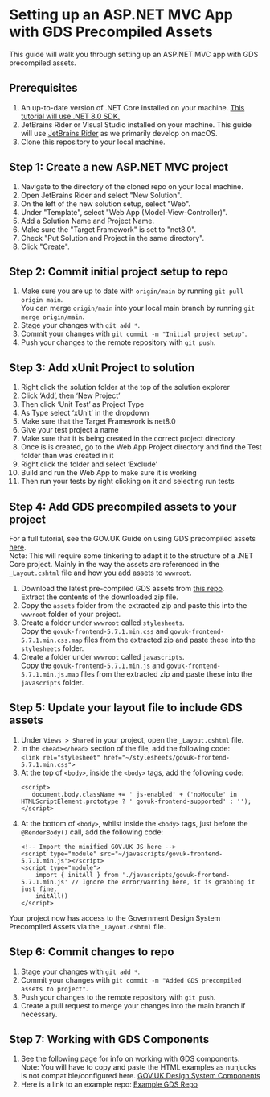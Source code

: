 # Setting up an ASP.NET MVC App with GDS Precompiled Assets

This guide will walk you through setting up an ASP.NET MVC app with GDS precompiled assets.

## Prerequisites
1. An up-to-date version of .NET Core installed on your machine. [This tutorial will use .NET 8.0 SDK.](https://dotnet.microsoft.com/en-us/download/dotnet/8.0)
2. JetBrains Rider or Visual Studio installed on your machine. This guide will use [JetBrains Rider](https://www.jetbrains.com/rider/) as we primarily develop on macOS.
3. Clone this repository to your local machine.

## Step 1: Create a new ASP.NET MVC project

1. Navigate to the directory of the cloned repo on your local machine.
2. Open JetBrains Rider and select "New Solution".
3. On the left of the new solution setup, select "Web".
4. Under "Template", select "Web App (Model-View-Controller)".
5. Add a Solution Name and Project Name.
6. Make sure the "Target Framework" is set to "net8.0".
7. Check "Put Solution and Project in the same directory".
8. Click "Create".

## Step 2: Commit initial project setup to repo

1. Make sure you are up to date with `origin/main` by running `git pull origin main`.  
    You can merge `origin/main` into your local main branch by running `git merge origin/main`.
2. Stage your changes with `git add *`.
3. Commit your changes with `git commit -m "Initial project setup"`.
4. Push your changes to the remote repository with `git push`.

## Step 3: Add xUnit Project to solution
1. Right click the solution folder at the top of the solution explorer
2. Click ‘Add’, then ‘New Project’
3. Then click ‘Unit Test’ as Project Type
4. As Type select ‘xUnit’ in the dropdown
5. Make sure that the Target Framework is net8.0
6. Give your test project a name
7. Make sure that it is being created in the correct project directory
8. Once is is created, go to the Web App Project directory and find the Test folder than was created in it
9. Right click the folder and select ‘Exclude’
10. Build and run the Web App to make sure it is working
11. Then run your tests by right clicking on it and selecting run tests

## Step 4: Add GDS precompiled assets to your project

For a full tutorial, see the GOV.UK Guide on using GDS precompiled assets [here](https://frontend.design-system.service.gov.uk/install-using-precompiled-files/#try-gov-uk-frontend-using-precompiled-files).  
Note: This will require some tinkering to adapt it to the structure of a .NET Core project. Mainly in the way the assets are referenced in the `_Layout.cshtml` file and how you add assets to `wwwroot`.


1. Download the latest pre-compiled GDS assets from [this repo](https://github.com/alphagov/govuk-frontend/releases/tag/v5.7.1).  
   Extract the contents of the downloaded zip file.
2. Copy the `assets` folder from the extracted zip and paste this into the `wwwroot` folder of your project.
3. Create a folder under `wwwroot` called `stylesheets`.  
   Copy the `govuk-frontend-5.7.1.min.css` and `govuk-frontend-5.7.1.min.css.map` files from the extracted zip and paste these into the `stylesheets` folder.
4. Create a folder under `wwwroot` called `javascripts`.  
   Copy the `govuk-frontend-5.7.1.min.js` and `govuk-frontend-5.7.1.min.js.map` files from the extracted zip and paste these into the `javascripts` folder.

## Step 5: Update your layout file to include GDS assets

1. Under `Views > Shared` in your project, open the `_Layout.cshtml` file.
2. In the `<head></head>` section of the file, add the following code:   
   `<link rel="stylesheet" href="~/stylesheets/govuk-frontend-5.7.1.min.css">`
3. At the top of `<body>`, inside the `<body>` tags, add the following code:  
    ```
    <script>
       document.body.className += ' js-enabled' + ('noModule' in HTMLScriptElement.prototype ? ' govuk-frontend-supported' : '');
    </script>
   ```
4. At the bottom of `<body>`, whilst inside the `<body>` tags, just before the `@RenderBody()` call, add the following code:  
    ```
   <!-- Import the minified GOV.UK JS here -->
    <script type="module" src="~/javascripts/govuk-frontend-5.7.1.min.js"></script>
    <script type="module">
        import { initAll } from './javascripts/govuk-frontend-5.7.1.min.js' // Ignore the error/warning here, it is grabbing it just fine.
        initAll()
    </script>
   ```
   
Your project now has access to the Government Design System Precompiled Assets via the `_Layout.cshtml` file.

## Step 6: Commit changes to repo

1. Stage your changes with `git add *`.
2. Commit your changes with `git commit -m "Added GDS precompiled assets to project"`.
3. Push your changes to the remote repository with `git push`.
4. Create a pull request to merge your changes into the main branch if necessary.

## Step 7: Working with GDS Components

1. See the following page for info on working with GDS components.  
   Note: You will have to copy and paste the HTML examples as nunjucks is not compatible/configured here.
    [GOV.UK Design System Components](https://design-system.service.gov.uk/components/)
2. Here is a link to an example repo: [Example GDS Repo](https://github.com/ntotten-kainos/GDS-Example-Repo-MVC-DOTNET)